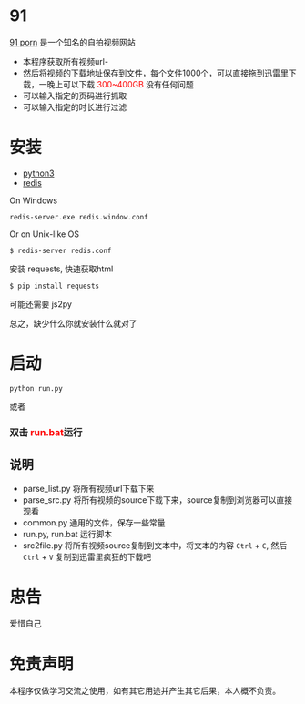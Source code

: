 # 91
[91 porn](http://91.91p17.space/) 是一个知名的自拍视频网站
- 本程序获取所有视频url-
- 然后将视频的下载地址保存到文件，每个文件1000个，可以直接拖到迅雷里下载，一晚上可以下载<label style="color:red"> 300~400GB </label> 没有任何问题
- 可以输入指定的页码进行抓取
- 可以输入指定的时长进行过滤

# 安装
- [python3](http://www.python.org)
- [redis](redis.io)

On Windows

    redis-server.exe redis.window.conf

Or on Unix-like OS

    $ redis-server redis.conf

安装 requests, 快速获取html

    $ pip install requests

可能还需要 js2py

总之，缺少什么你就安装什么就对了


# 启动

    python run.py

或者

### 双击  <label style="color:red">**run.bat**</label>运行

## 说明
- parse_list.py 将所有视频url下载下来
- parse_src.py 将所有视频的source下载下来，source复制到浏览器可以直接观看
- common.py 通用的文件，保存一些常量
- run.py, run.bat 运行脚本
- src2file.py 将所有视频source复制到文本中，将文本的内容 `Ctrl` + `C`, 然后`Ctrl` + `V` 复制到迅雷里疯狂的下载吧

# 忠告
  爱惜自己

# 免责声明
  本程序仅做学习交流之使用，如有其它用途并产生其它后果，本人概不负责。
